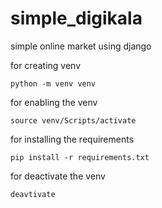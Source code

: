 # simple_digikala
simple online market using django


for creating venv 

```
python -m venv venv
```

for enabling the venv

```
source venv/Scripts/activate
```

for installing the requirements

```
pip install -r requirements.txt
```

for deactivate the venv

```
deavtivate
```